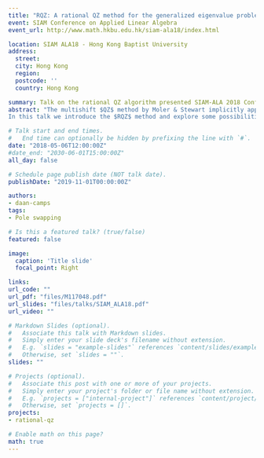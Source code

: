 ```yaml
---
title: "RQZ: A rational QZ method for the generalized eigenvalue problem"
event: SIAM Conference on Applied Linear Algebra
event_url: http://www.math.hkbu.edu.hk/siam-ala18/index.html 

location: SIAM ALA18 - Hong Kong Baptist University
address:
  street: 
  city: Hong Kong
  region: 
  postcode: ''
  country: Hong Kong

summary: Talk on the rational QZ algorithm presented SIAM-ALA 2018 Conference in Hong Kong.
abstract: "The multishift $QZ$ method by Moler & Stewart implicitly applies subspace iteration driven by a polynomial. We have generalized this to the $RQZ$ method, operating on two Hessenberg matrices, and employing subspace iteration driven by a rational function. This is done implicitly without computing matrix inverses.
In this talk we introduce the $RQZ$ method and explore some possibilities to utilize pole selection as an additional degree of freedom."

# Talk start and end times.
#   End time can optionally be hidden by prefixing the line with `#`.
date: "2018-05-06T12:00:00Z"
#date_end: "2030-06-01T15:00:00Z"
all_day: false

# Schedule page publish date (NOT talk date).
publishDate: "2019-11-01T00:00:00Z"

authors:
- daan-camps
tags:
- Pole swapping

# Is this a featured talk? (true/false)
featured: false

image:
  caption: 'Title slide'
  focal_point: Right

links:
url_code: ""
url_pdf: "files/M117048.pdf"
url_slides: "files/talks/SIAM_ALA18.pdf"
url_video: ""

# Markdown Slides (optional).
#   Associate this talk with Markdown slides.
#   Simply enter your slide deck's filename without extension.
#   E.g. `slides = "example-slides"` references `content/slides/example-slides.md`.
#   Otherwise, set `slides = ""`.
slides: ""

# Projects (optional).
#   Associate this post with one or more of your projects.
#   Simply enter your project's folder or file name without extension.
#   E.g. `projects = ["internal-project"]` references `content/project/deep-learning/index.md`.
#   Otherwise, set `projects = []`.
projects:
- rational-qz

# Enable math on this page?
math: true
---
```

